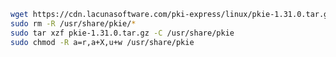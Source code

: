 ﻿```sh
wget https://cdn.lacunasoftware.com/pki-express/linux/pkie-1.31.0.tar.gz
sudo rm -R /usr/share/pkie/*
sudo tar xzf pkie-1.31.0.tar.gz -C /usr/share/pkie
sudo chmod -R a=r,a+X,u+w /usr/share/pkie
```
